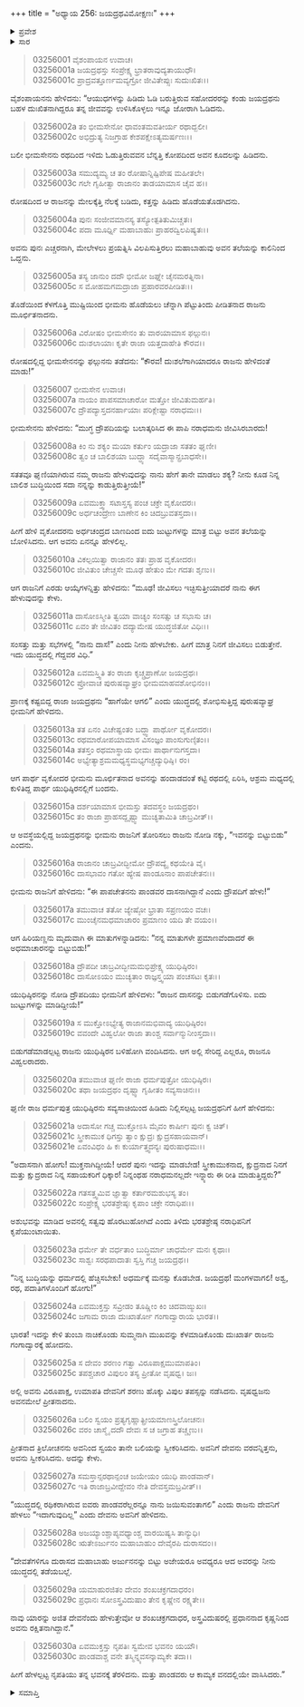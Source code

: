 +++
title = "ಅಧ್ಯಾಯ 256: ಜಯದ್ರಥವಿಮೋಕ್ಷಣಃ"
+++

<details><summary>ಪ್ರವೇಶ</summary>


।।   ಓಂ ಓಂ ನಮೋ ನಾರಾಯಣಾಯ।।   ಶ್ರೀ ವೇದವ್ಯಾಸಾಯ ನಮಃ ।।

ಶ್ರೀ ಕೃಷ್ಣದ್ವೈಪಾಯನ ವೇದವ್ಯಾಸ ವಿರಚಿತ  

**ಶ್ರೀ ಮಹಾಭಾರತ**

**ಆರಣ್ಯಕ ಪರ್ವ**

**ದ್ರೌಪದೀಹರಣ ಪರ್ವ**

**ಅಧ್ಯಾಯ 256**

</details>


<details><summary>ಸಾರ</summary>

ಭೀಮನು ಜಯದ್ರಥನನ್ನು ಹಿಡಿದು ಅವನ ತಲೆಗೆ ಒದೆದು, ಮೂರ್ಛೆಗೊಳಿಸಿ, ಐದು ಜುಟ್ಟುಗಳನ್ನು ಮಾತ್ರ ಬಿಟ್ಟು ತಲೆಯನ್ನು ಬೋಳಿಸಿ, ರಥಕ್ಕೆ ಕಟ್ಟಿ ಯುಧಿಷ್ಠಿರನಲ್ಲಿಗೆ ಕರೆತಂದುದು (1-14). ಯುಧಿಷ್ಠಿರನು ಜಯದ್ರಥನನ್ನು ಬಿಡುಗಡೆ ಮಾಡಿದುದು (15-23). ಜಯದ್ರಥನು ಗಂಗಾದ್ವಾರಕ್ಕೆ ಹೋಗಿ ಹರನ ಕುರಿತು ತಪಸ್ಸನ್ನಾಚರಿಸಿ ಐವರು ಪಾಂಡವರನ್ನು ಕೊಲ್ಲಲು ವರವನ್ನು ಕೇಳಲು ಹರನು ಅದು ಆಗುವುದಿಲ್ಲವೆಂದು ಅರ್ಜುನನನ್ನು ಬಿಟ್ಟು ಇತರರನ್ನು ಯುದ್ಧದಲ್ಲಿ ತಡೆಯಬಲ್ಲನೆಂದು ವರವನ್ನಿತ್ತುದು (24-30).

</details>


> 03256001 ವೈಶಂಪಾಯನ ಉವಾಚ।  
03256001a ಜಯದ್ರಥಸ್ತು ಸಂಪ್ರೇಕ್ಷ್ಯ ಭ್ರಾತರಾವುದ್ಯತಾಯುಧೌ।  
03256001c ಪ್ರಾದ್ರವತ್ತೂರ್ಣಮವ್ಯಗ್ರೋ ಜೀವಿತೇಪ್ಸುಃ ಸುದುಃಖಿತಃ।।

ವೈಶಂಪಾಯನನು ಹೇಳಿದನು: “ಆಯುಧಗಳನ್ನು ಹಿಡಿದು ಓಡಿ ಬರುತ್ತಿರುವ ಸಹೋದರರನ್ನು ಕಂಡು ಜಯದ್ರಥನು ಬಹಳ ದುಃಖಿತನಾಗಿದ್ದರೂ ತನ್ನ ಜೀವವನ್ನು ಉಳಿಸಿಕೊಳ್ಳಲು ಇನ್ನೂ ಜೋರಾಗಿ ಓಡಿದನು.

> 03256002a ತಂ ಭೀಮಸೇನೋ ಧಾವಂತಮವತೀರ್ಯ ರಥಾದ್ಬಲೀ।  
03256002c ಅಭಿದ್ರುತ್ಯ ನಿಜಗ್ರಾಹ ಕೇಶಪಕ್ಷೇಽತ್ಯಮರ್ಷಣಃ।।

ಬಲೀ ಭೀಮಸೇನನು ರಥದಿಂದ ಇಳಿದು ಓಡುತ್ತಿರುವವನ ಬೆನ್ನತ್ತಿ ಕೋಪದಿಂದ ಅವನ ಕೂದಲನ್ನು ಹಿಡಿದನು.

> 03256003a ಸಮುದ್ಯಮ್ಯ ಚ ತಂ ರೋಷಾನ್ನಿಷ್ಪಿಪೇಷ ಮಹೀತಲೇ।  
03256003c ಗಲೇ ಗೃಹೀತ್ವಾ ರಾಜಾನಂ ತಾಡಯಾಮಾಸ ಚೈವ ಹ।।

ರೋಷದಿಂದ ಆ ರಾಜನನ್ನು ಮೇಲಕ್ಕೆತ್ತಿ ನೆಲಕ್ಕೆ ಬಡಿದು, ಕತ್ತನ್ನು ಹಿಡಿದು ಹೊಡೆಯತೊಡಗಿದನು.

> 03256004a ಪುನಃ ಸಂಜೀವಮಾನಸ್ಯ ತಸ್ಯೋತ್ಪತಿತುಮಿಚ್ಚತಃ।  
03256004c ಪದಾ ಮೂರ್ಧ್ನಿ ಮಹಾಬಾಹುಃ ಪ್ರಾಹರದ್ವಿಲಪಿಷ್ಯತಃ।।

ಅವನು ಪುನಃ ಎಚ್ಚರನಾಗಿ, ಮೇಲೇಳಲು ಪ್ರಯತ್ನಿಸಿ ವಿಲಪಿಸುತ್ತಿರಲು ಮಹಾಬಾಹುವು ಅವನ ತಲೆಯನ್ನು ಕಾಲಿನಿಂದ ಒದ್ದನು.

> 03256005a ತಸ್ಯ ಜಾನುಂ ದದೌ ಭೀಮೋ ಜಘ್ನೇ ಚೈನಮರತ್ನಿನಾ।  
03256005c ಸ ಮೋಹಮಗಮದ್ರಾಜಾ ಪ್ರಹಾರವರಪೀಡಿತಃ।।

ತೊಡೆಯಿಂದ ಕೆಳಗೊತ್ತಿ ಮುಷ್ಟಿಯಿಂದ ಭೀಮನು ಹೊಡೆಯಲು ಚೆನ್ನಾಗಿ ಪೆಟ್ಟುತಿಂದು ಪೀಡಿತನಾದ ರಾಜನು ಮೂರ್ಛಿತನಾದನು.

> 03256006a ವಿರೋಷಂ ಭೀಮಸೇನಂ ತು ವಾರಯಾಮಾಸ ಫಲ್ಗುನಃ।  
03256006c ದುಃಶಲಾಯಾಃ ಕೃತೇ ರಾಜಾ ಯತ್ತದಾಹೇತಿ ಕೌರವ।।

ರೋಷದಲ್ಲಿದ್ದ ಭೀಮಸೇನನನ್ನು ಫಲ್ಗುನನು ತಡೆದನು: “ಕೌರವ! ದುಃಶಲೆಗಾಗಿಯಾದರೂ ರಾಜನು ಹೇಳಿದಂತೆ ಮಾಡು!”

> 03256007 ಭೀಮಸೇನ ಉವಾಚ।  
03256007a ನಾಯಂ ಪಾಪಸಮಾಚಾರೋ ಮತ್ತೋ ಜೀವಿತುಮರ್ಹತಿ।   
03256007c ದ್ರೌಪದ್ಯಾಸ್ತದನರ್ಹಾಯಾಃ ಪರಿಕ್ಲೇಷ್ಟಾ ನರಾಧಮಃ।।

ಭೀಮಸೇನನು ಹೇಳಿದನು: “ಮುಗ್ಧ ದ್ರೌಪದಿಯನ್ನು ಬಲಾತ್ಕರಿಸಿದ ಈ ಪಾಪಿ ನರಾಧಮನು ಜೀವಿಸಿರಬಾರದು!

> 03256008a ಕಿಂ ನು ಶಕ್ಯಂ ಮಯಾ ಕರ್ತುಂ ಯದ್ರಾಜಾ ಸತತಂ ಘೃಣೀ।  
03256008c ತ್ವಂ ಚ ಬಾಲಿಶಯಾ ಬುದ್ಧ್ಯಾ ಸದೈವಾಸ್ಮಾನ್ಪ್ರಬಾಧಸೇ।।

ಸತತವೂ ಘೃಣಿಯಾಗಿರುವ ನಮ್ಮ ರಾಜನು ಹೇಳುವುದನ್ನು ನಾನು ಹೇಗೆ ತಾನೇ ಮಾಡಲು ಶಕ್ಯ? ನೀನು ಕೂಡ ನಿನ್ನ ಬಾಲಿಶ ಬುದ್ಧಿಯಿಂದ ಸದಾ ನನ್ನನ್ನು ಕಾಡುತ್ತಿರುತ್ತೀಯೆ!”

> 03256009a ಏವಮುಕ್ತ್ವಾ ಸಟಾಸ್ತಸ್ಯ ಪಂಚ ಚಕ್ರೇ ವೃಕೋದರಃ।  
03256009c ಅರ್ಧಚಂದ್ರೇಣ ಬಾಣೇನ ಕಿಂ ಚಿದಬ್ರುವತಸ್ತದಾ।।

ಹೀಗೆ ಹೇಳಿ ವೃಕೋದರನು ಅರ್ಧಚಂದ್ರದ ಬಾಣದಿಂದ ಐದು ಜುಟ್ಟುಗಳನ್ನು ಮಾತ್ರ ಬಿಟ್ಟು ಅವನ ತಲೆಯನ್ನು ಬೋಳಿಸಿದನು. ಆಗ ಅವನು ಏನನ್ನೂ ಹೇಳಲಿಲ್ಲ.

> 03256010a ವಿಕಲ್ಪಯಿತ್ವಾ ರಾಜಾನಂ ತತಃ ಪ್ರಾಹ ವೃಕೋದರಃ।  
03256010c ಜೀವಿತುಂ ಚೇಚ್ಚಸೇ ಮೂಢ ಹೇತುಂ ಮೇ ಗದತಃ ಶೃಣು।।

ಆಗ ರಾಜನಿಗೆ ಎರಡು ಆಯ್ಕೆಗಳನ್ನಿತ್ತು ಹೇಳಿದನು: “ಮೂಢ! ಜೀವಿಸಲು ಇಚ್ಛಿಸುತ್ತೀಯಾದರೆ ನಾನು ಈಗ ಹೇಳುವುದನ್ನು ಕೇಳು.

> 03256011a ದಾಸೋಽಸ್ಮೀತಿ ತ್ವಯಾ ವಾಚ್ಯಂ ಸಂಸತ್ಸು ಚ ಸಭಾಸು ಚ।  
03256011c ಏವಂ ತೇ ಜೀವಿತಂ ದದ್ಯಾಮೇಷ ಯುದ್ಧಜಿತೋ ವಿಧಿಃ।।

ಸಂಸತ್ತು ಮತ್ತು ಸಭೆಗಳಲ್ಲಿ “ನಾನು ದಾಸ!” ಎಂದು ನೀನು ಹೇಳಬೇಕು. ಹೀಗೆ ಮಾತ್ರ ನಿನಗೆ ಜೀವಿಸಲು ಬಿಡುತ್ತೇನೆ. ಇದು ಯುದ್ಧದಲ್ಲಿ ಗೆದ್ದವರ ವಿಧಿ.”

> 03256012a ಏವಮಸ್ತ್ವಿತಿ ತಂ ರಾಜಾ ಕೃಚ್ಚ್ರಪ್ರಾಣೋ ಜಯದ್ರಥಃ।  
03256012c ಪ್ರೋವಾಚ ಪುರುಷವ್ಯಾಘ್ರಂ ಭೀಮಮಾಹವಶೋಭಿನಂ।।

ಪ್ರಾಣಕ್ಕೆ ಕಷ್ಟಬಿದ್ದ ರಾಜಾ ಜಯದ್ರಥನು “ಹಾಗೆಯೇ ಆಗಲಿ” ಎಂದು ಯುದ್ಧದಲ್ಲಿ ಶೋಭಿಸುತ್ತಿದ್ದ ಪುರುಷವ್ಯಾಘ್ರ ಭೀಮನಿಗೆ ಹೇಳಿದನು.

> 03256013a ತತ ಏನಂ ವಿಚೇಷ್ಟಂತಂ ಬದ್ಧ್ವಾ ಪಾರ್ಥೋ ವೃಕೋದರಃ।  
03256013c ರಥಮಾರೋಪಯಾಮಾಸ ವಿಸಂಜ್ಞಂ ಪಾಂಸುಗುಣ್ಠಿತಂ।।   
03256014a ತತಸ್ತಂ ರಥಮಾಸ್ಥಾಯ ಭೀಮಃ ಪಾರ್ಥಾನುಗಸ್ತದಾ।  
03256014c ಅಭ್ಯೇತ್ಯಾಶ್ರಮಮಧ್ಯಸ್ಥಮಭ್ಯಗಚ್ಚದ್ಯುಧಿಷ್ಠಿ।  ರಂ।

ಆಗ ಪಾರ್ಥ ವೃಕೋದರ ಭೀಮನು ಮೂರ್ಛಿತನಾದ ಅವನನ್ನು ಹಂದಾಡದಂತೆ ಕಟ್ಟಿ ರಥದಲ್ಲಿ ಏರಿಸಿ, ಆಶ್ರಮ ಮಧ್ಯದಲ್ಲಿ ಕುಳಿತಿದ್ದ ಪಾರ್ಥ ಯುಧಿಷ್ಠಿರನಲ್ಲಿಗೆ ಬಂದನು.

> 03256015a ದರ್ಶಯಾಮಾಸ ಭೀಮಸ್ತು ತದವಸ್ಥಂ ಜಯದ್ರಥಂ।  
03256015c ತಂ ರಾಜಾ ಪ್ರಾಹಸದ್ದೃಷ್ಟ್ವಾ ಮುಚ್ಯತಾಮಿತಿ ಚಾಬ್ರವೀತ್।।

ಆ ಅವಸ್ಥೆಯಲ್ಲಿದ್ದ ಜಯದ್ರಥನನ್ನು ಭೀಮನು ರಾಜನಿಗೆ ತೋರಿಸಲು ರಾಜನು ನೋಡಿ ನಕ್ಕು, “ಇವನನ್ನು ಬಿಟ್ಟುಬಿಡು” ಎಂದನು.

> 03256016a ರಾಜಾನಂ ಚಾಬ್ರವೀದ್ಭೀಮೋ ದ್ರೌಪದ್ಯೈ ಕಥಯೇತಿ ವೈ।   
03256016c ದಾಸಭಾವಂ ಗತೋ ಹ್ಯೇಷ ಪಾಂಡೂನಾಂ ಪಾಪಚೇತನಃ।।

ಭೀಮನು ರಾಜನಿಗೆ ಹೇಳಿದನು: “ಈ ಪಾಪಚೇತನನು ಪಾಂಡವರ ದಾಸನಾಗಿದ್ದಾನೆ ಎಂದು ದ್ರೌಪದಿಗೆ ಹೇಳು!”

> 03256017a ತಮುವಾಚ ತತೋ ಜ್ಯೇಷ್ಠೋ ಭ್ರಾತಾ ಸಪ್ರಣಯಂ ವಚಃ।  
03256017c ಮುಂಚೈನಮಧಮಾಚಾರಂ ಪ್ರಮಾಣಂ ಯದಿ ತೇ ವಯಂ।।

ಆಗ ಹಿರಿಯಣ್ಣನು ಮೃದುವಾಗಿ ಈ ಮಾತುಗಳನ್ನಾಡಿದನು: “ನನ್ನ ಮಾತುಗಳೇ ಪ್ರಮಾಣವೆಂದಾದರೆ ಈ ಅಧಮಾಚಾರನನ್ನು ಬಿಟ್ಟುಬಿಡು!”

> 03256018a ದ್ರೌಪದೀ ಚಾಬ್ರವೀದ್ಭೀಮಮಭಿಪ್ರೇಕ್ಷ್ಯ ಯುಧಿಷ್ಠಿರಂ।  
03256018c ದಾಸೋಽಯಂ ಮುಚ್ಯತಾಂ ರಾಜ್ಞಸ್ತ್ವಯಾ ಪಂಚಸಟಃ ಕೃತಃ।।

ಯುಧಿಷ್ಠಿರನನ್ನು ನೋಡಿ ದ್ರೌಪದಿಯು ಭೀಮನಿಗೆ ಹೇಳಿದಳು: “ರಾಜನ ದಾಸನನ್ನು ಬಿಡುಗಡೆಗೊಳಿಸು. ಐದು ಜುಟ್ಟುಗಳನ್ನು ಮಾಡಿದ್ದೀಯೆ!”

> 03256019a ಸ ಮುಕ್ತೋಽಭ್ಯೇತ್ಯ ರಾಜಾನಮಭಿವಾದ್ಯ ಯುಧಿಷ್ಠಿರಂ।  
03256019c ವವಂದೇ ವಿಹ್ವಲೋ ರಾಜಾ ತಾಂಶ್ಚ ಸರ್ವಾನ್ಮುನೀಂಸ್ತದಾ।।

ಬಿಡುಗಡೆಮಾಡಲ್ಪಟ್ಟ ರಾಜನು ಯುಧಿಷ್ಠಿರನ ಬಳಿಹೋಗಿ ವಂದಿಸಿದನು. ಆಗ ಅಲ್ಲಿ ಸೇರಿದ್ದ ಎಲ್ಲರೂ, ರಾಜನೂ ವಿಹ್ವಲರಾದರು.

> 03256020a ತಮುವಾಚ ಘೃಣೀ ರಾಜಾ ಧರ್ಮಪುತ್ರೋ ಯುಧಿಷ್ಠಿರಃ।  
03256020c ತಥಾ ಜಯದ್ರಥಂ ದೃಷ್ಟ್ವಾ ಗೃಹೀತಂ ಸವ್ಯಸಾಚಿನಃ।।

ಘೃಣೀ ರಾಜ ಧರ್ಮಪುತ್ರ ಯುಧಿಷ್ಠಿರನು ಸವ್ಯಸಾಚಿಯಿಂದ ಹಿಡಿದು ನಿಲ್ಲಿಸಲ್ಪಟ್ಟ ಜಯದ್ರಥನಿಗೆ ಹೀಗೆ ಹೇಳಿದನು:

> 03256021a ಅದಾಸೋ ಗಚ್ಚ ಮುಕ್ತೋಽಸಿ ಮೈವಂ ಕಾರ್ಷೀಃ ಪುನಃ ಕ್ವ ಚಿತ್।  
03256021c ಸ್ತ್ರೀಕಾಮುಕ ಧಿಗಸ್ತು ತ್ವಾಂ ಕ್ಷುದ್ರಃ ಕ್ಷುದ್ರಸಹಾಯವಾನ್।  
03256021e ಏವಂವಿಧಂ ಹಿ ಕಃ ಕುರ್ಯಾತ್ತ್ವದನ್ಯಃ ಪುರುಷಾಧಮಃ।।

“ಅದಾಸನಾಗಿ ಹೋಗು! ಮುಕ್ತನಾಗಿದ್ದೀಯೆ! ಆದರೆ ಪುನಃ ಇದನ್ನು ಮಾಡಬೇಡ! ಸ್ತ್ರೀಕಾಮುಕನಾದ, ಕ್ಷುದ್ರನಾದ ನಿನಗೆ ಮತ್ತು ಕ್ಷುದ್ರರಾದ ನಿನ್ನ ಸಹಾಯಕರಿಗೆ ಧಿಕ್ಕಾರ! ನಿನ್ನಂಥಹ ನರಾಧಮನಲ್ಲದೇ ಇನ್ನ್ಯಾರು ಈ ರೀತಿ ಮಾಡುತ್ತಿದ್ದರು?”

> 03256022a ಗತಸತ್ತ್ವಮಿವ ಜ್ಞಾತ್ವಾ ಕರ್ತಾರಮಶುಭಸ್ಯ ತಂ।  
03256022c ಸಂಪ್ರೇಕ್ಷ್ಯ ಭರತಶ್ರೇಷ್ಠಃ ಕೃಪಾಂ ಚಕ್ರೇ ನರಾಧಿಪಃ।।

ಅಶುಭವನ್ನು ಮಾಡಿದ ಅವನಲ್ಲಿ ಸತ್ವವು ಹೊರಟುಹೋಗಿದೆ ಎಂದು ತಿಳಿದು ಭರತಶ್ರೇಷ್ಠ ನರಾಧಿಪನಿಗೆ ಕೃಪೆಯುಂಟಾಯಿತು.

> 03256023a ಧರ್ಮೇ ತೇ ವರ್ಧತಾಂ ಬುದ್ಧಿರ್ಮಾ ಚಾಧರ್ಮೇ ಮನಃ ಕೃಥಾಃ।  
03256023c ಸಾಶ್ವಃ ಸರಥಪಾದಾತಃ ಸ್ವಸ್ತಿ ಗಚ್ಚ ಜಯದ್ರಥ।।

“ನಿನ್ನ ಬುದ್ಧಿಯನ್ನು ಧರ್ಮದಲ್ಲಿ ಹೆಚ್ಚಿಸಬೇಕು! ಅಧರ್ಮಕ್ಕೆ ಮನಸ್ಸು ಕೊಡಬೇಡ. ಜಯದ್ರಥ! ಮಂಗಳವಾಗಲಿ! ಅಶ್ವ, ರಥ, ಪದಾತಿಗಳೊಂದಿಗೆ ಹೋಗು!”

> 03256024a ಏವಮುಕ್ತಸ್ತು ಸವ್ರೀಡಂ ತೂಷ್ಣೀಂ ಕಿಂ ಚಿದವಾಙ್ಮುಖಃ।  
03256024c ಜಗಾಮ ರಾಜಾ ದುಃಖಾರ್ತೋ ಗಂಗಾದ್ವಾರಾಯ ಭಾರತ।।

ಭಾರತ! ಇದನ್ನು ಕೇಳಿ ತುಂಬಾ ನಾಚಿಕೊಂಡು ಸುಮ್ಮನಾಗಿ ಮುಖವನ್ನು ಕೆಳಮಾಡಿಕೊಂಡು ದುಃಖಾರ್ತ ರಾಜನು ಗಂಗಾದ್ವಾರಕ್ಕೆ ಹೋದನು.

> 03256025a ಸ ದೇವಂ ಶರಣಂ ಗತ್ವಾ ವಿರೂಪಾಕ್ಷಮುಮಾಪತಿಂ।  
03256025c ತಪಶ್ಚಚಾರ ವಿಪುಲಂ ತಸ್ಯ ಪ್ರೀತೋ ವೃಷಧ್ವ।  ಜಃ।

ಅಲ್ಲಿ ಅವನು ವಿರೂಪಾಕ್ಷ, ಉಮಾಪತಿ ದೇವನಿಗೆ ಶರಣು ಹೊಕ್ಕು ವಿಪುಲ ತಪಸ್ಸನ್ನು ನಡೆಸಿದನು. ವೃಷಧ್ವಜನು ಅವನಮೇಲೆ ಪ್ರೀತನಾದನು.

> 03256026a ಬಲಿಂ ಸ್ವಯಂ ಪ್ರತ್ಯಗೃಹ್ಣಾತ್ಪ್ರೀಯಮಾಣಸ್ತ್ರಿಲೋಚನಃ।  
03256026c ವರಂ ಚಾಸ್ಮೈ ದದೌ ದೇವಃ ಸ ಚ ಜಗ್ರಾಹ ತಚ್ಚೃಣು।।

ಪ್ರೀತನಾದ ತ್ರಿಲೋಚನನು ಅವನಿಂದ ಸ್ವಯಂ ತಾನೇ ಬಲಿಯನ್ನು ಸ್ವೀಕರಿಸಿದನು. ಅವನಿಗೆ ದೇವನು ವರವನ್ನಿತ್ತನು, ಅವನು ಸ್ವೀಕರಿಸಿದನು. ಅದನ್ನು ಕೇಳು.

> 03256027a ಸಮಸ್ತಾನ್ಸರಥಾನ್ಪಂಚ ಜಯೇಯಂ ಯುಧಿ ಪಾಂಡವಾನ್।  
03256027c ಇತಿ ರಾಜಾಬ್ರವೀದ್ದೇವಂ ನೇತಿ ದೇವಸ್ತಮಬ್ರವೀತ್।।

“ಯುದ್ಧದಲ್ಲಿ ರಥಿಕರಾಗಿರುವ ಐವರು ಪಾಂಡವರೆಲ್ಲರನ್ನೂ ನಾನು ಜಯಿಸುವಂತಾಗಲಿ” ಎಂದು ರಾಜನು ದೇವನಿಗೆ ಹೇಳಲು “ಇದಾಗುವುದಿಲ್ಲ” ಎಂದು ದೇವನು ಅವನಿಗೆ ಹೇಳಿದನು.

> 03256028a ಅಜಯ್ಯಾಂಶ್ಚಾಪ್ಯವಧ್ಯಾಂಶ್ಚ ವಾರಯಿಷ್ಯಸಿ ತಾನ್ಯುಧಿ।  
03256028c ಋತೇಽರ್ಜುನಂ ಮಹಾಬಾಹುಂ ದೇವೈರಪಿ ದುರಾಸದಂ।।

“ದೇವತೆಗಳಿಗೂ ದುರಾಸದ ಮಹಾಬಾಹು ಅರ್ಜುನನನ್ನು ಬಿಟ್ಟು ಅಜೇಯರೂ ಅವಧ್ಯರೂ ಆದ ಅವರನ್ನು ನೀನು ಯುದ್ಧದಲ್ಲಿ ತಡೆಯಬಲ್ಲೆ.

> 03256029a ಯಮಾಹುರಜಿತಂ ದೇವಂ ಶಂಖಚಕ್ರಗದಾಧರಂ।   
03256029c ಪ್ರಧಾನಃ ಸೋಽಸ್ತ್ರವಿದುಷಾಂ ತೇನ ಕೃಷ್ಣೇನ ರಕ್ಷ್ಯತೇ।।

ನಾವು ಯಾರನ್ನು ಅಜಿತ ದೇವನೆಂದು ಹೇಳುತ್ತೇವೋ ಆ ಶಂಖಚಕ್ರಗದಾಧರ, ಅಸ್ತ್ರವಿದುಷರಲ್ಲಿ ಪ್ರಧಾನನಾದ ಕೃಷ್ಣನಿಂದ ಅವನು ರಕ್ಷಿತನಾಗಿದ್ದಾನೆ.”

> 03256030a ಏವಮುಕ್ತಸ್ತು ನೃಪತಿಃ ಸ್ವಮೇವ ಭವನಂ ಯಯೌ।  
03256030c ಪಾಂಡವಾಶ್ಚ ವನೇ ತಸ್ಮಿನ್ನ್ಯವಸನ್ಕಾಮ್ಯಕೇ ತದಾ।।

ಹೀಗೆ ಹೇಳಲ್ಪಟ್ಟ ನೃಪತಿಯು ತನ್ನ ಭವನಕ್ಕೆ ತೆರಳಿದನು. ಮತ್ತು ಪಾಂಡವರು ಆ ಕಾಮ್ಯಕ ವನದಲ್ಲಿಯೇ ವಾಸಿಸಿದರು.”



<details><summary>ಸಮಾಪ್ತಿ</summary>


ಇತಿ ಶ್ರೀ ಮಹಾಭಾರತೇ ಆರಣ್ಯಕ ಪರ್ವಣಿ ದ್ರೌಪದೀಹರಣ ಪರ್ವಣಿ ಜಯದ್ರಥವಿಮೋಕ್ಷಣೇ ಷಟ್‌ಪಂಚಾಶದಧಿಕದ್ವಿಶತತಮೋಽಧ್ಯಾಯ:।  
ಇದು ಮಹಾಭಾರತದ ಆರಣ್ಯಕ ಪರ್ವದಲ್ಲಿ ದ್ರೌಪದೀಹರಣ ಪರ್ವದಲ್ಲಿ ಜಯದ್ರಥವಿಮೋಕ್ಷಣದಲ್ಲಿ ಇನ್ನೂರಾಐವತ್ತಾರನೆಯ ಅಧ್ಯಾಯವು.



</details>
